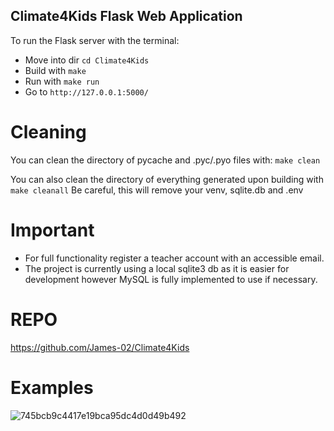 ## Climate4Kids Flask Web Application

To run the Flask server with the terminal:
- Move into dir `cd Climate4Kids`
- Build with `make`
- Run with `make run`
- Go to `http://127.0.0.1:5000/`

# Cleaning
You can clean the directory of pycache and .pyc/.pyo files with: `make clean`

You can also clean the directory of everything generated upon building with `make cleanall` 
Be careful, this will remove your venv, sqlite.db and .env

# Important
* For full functionality register a teacher account with an accessible email.
* The project is currently using a local sqlite3 db as it is easier for development however MySQL is fully implemented to use if necessary.

# REPO
https://github.com/James-02/Climate4Kids

# Examples
![745bcb9c4417e19bca95dc4d0d49b492](https://user-images.githubusercontent.com/67332910/194768000-6f240dd5-cb06-4176-ba8c-3fc6015ad92e.gif)
